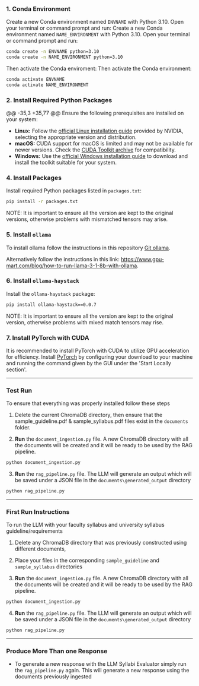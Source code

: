### 1. Conda Environment

Create a new Conda environment named `ENVNAME` with Python 3.10. Open your terminal or command prompt and run:
Create a new Conda environment named `NAME_ENVIRONMENT` with Python 3.10. Open your terminal or command prompt and run:

```bash
conda create -n ENVNAME python=3.10
conda create -n NAME_ENVIRONMENT python=3.10
```
Then activate the Conda enviroment:
Then activate the Conda environment:

```bash
conda activate ENVNAME
conda activate NAME_ENVIRONMENT
```

### 2. Install Required Python Packages
@@ -35,3 +35,77 @@ Ensure the following prerequisites are installed on your system:
  - **Linux:** Follow the [official Linux installation guide](https://developer.nvidia.com/cuda-downloads?target_os=Linux) provided by NVIDIA, selecting the appropriate version and distribution.
  - **macOS:** CUDA support for macOS is limited and may not be available for newer versions. Check the [CUDA Toolkit archive](https://developer.nvidia.com/nvidia-cuda-toolkit-developer-tools-mac-hosts) for compatibility.
  - **Windows:** Use the [official Windows installation guide](https://developer.nvidia.com/cuda-downloads?target_os=Windows) to download and install the toolkit suitable for your system.

### 4. Install Packages

Install required Python packages listed in `packages.txt`:

```bash
pip install -r packages.txt
```

NOTE: It is important to ensure all the version are kept to the original versions, otherwise problems with mismatched tensors may arise.

### 5. Install `ollama`

To install ollama follow the instructions in this repository [Git ollama](https://github.com/ollama/ollama).

Alternatively follow the instructions in this link: https://www.gpu-mart.com/blog/how-to-run-llama-3-1-8b-with-ollama.

### 6. Install `ollama-haystack`

Install the `ollama-haystack` package:

```bash
pip install ollama-haystack==0.0.7
```

NOTE: It is important to ensure all the version are kept to the original version, otherwise problems with mixed match tensors may rise.

### 7. Install PyTorch with CUDA

It is recommended to install PyTorch with CUDA to utilize GPU acceleration for efficiency. Install [PyTorch](https://pytorch.org/get-started/locally/) by configuring your download to your machine and running the command given by the GUI under the 'Start Locally section'.

---

### Test Run

To ensure that everything was properly installed follow these steps

1. Delete the current ChromaDB directory, then ensure that the sample_guideline.pdf & sample_syllabus.pdf files exist in the `documents` folder.

2. **Run** the `document_ingestion.py` file. A new ChromaDB directory with all the documents will be created and it will be ready to be used by the RAG pipeline.
 ```bash
 python document_ingestion.py
 ```

 3. **Run** the `rag_pipeline.py` file. The LLM will generate an output which will be saved under a JSON file in the `documents\generated_output` directory
 ```bash
 python rag_pipeline.py
 ```

---

### First Run Instructions

To run the LLM with your faculty syllabus and university syllabus guideline/requirements

1. Delete any ChromaDB directory that was previously constructed using different documents,

2. Place your files in the corresponding  `sample_guideline` and `sample_syllabus` directories

3. **Run** the `document_ingestion.py` file. A new ChromaDB directory with all the documents will be created and it will be ready to be used by the RAG pipeline.
 ```bash
 python document_ingestion.py
 ```

4. **Run** the `rag_pipeline.py` file. The LLM will generate an output which will be saved under a JSON file in the `documents\generated_output` directory
 ```bash
 python rag_pipeline.py
 ```

---

### Produce More Than one Response

- To generate a new response with the LLM Syllabi Evaluator simply run the `rag_pipeline.py` again. This will generate a new response using the documents previously ingested